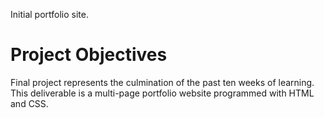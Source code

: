 Initial portfolio site. 

# Project Objectives
Final project represents the culmination of the past ten weeks of learning. This deliverable is a multi-page portfolio website programmed with HTML and CSS.

